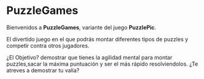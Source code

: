 # PuzzleGames

Bienvenidos a **PuzzleGames**, variante del juego **PuzzlePic**.

El divertido juego en el que podrás montar diferentes tipos de puzzles y competir contra otros jugadores. 

¿El Objetivo?  demostrar que tienes la agilidad mental para montar puzzles,sacar la máxima puntuación y ser el más rápido resolviendolos. ¿Te atreves a demostrar tu valía?

